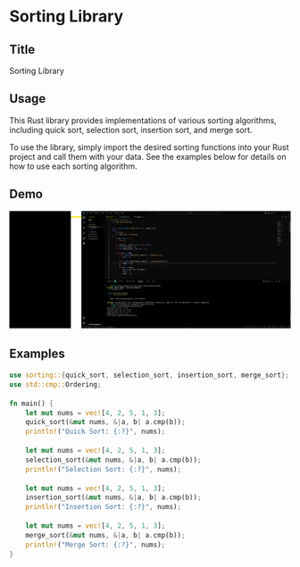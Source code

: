 # Sorting Library

## Title
Sorting Library

## Usage
This Rust library provides implementations of various sorting algorithms, including quick sort, selection sort, insertion sort, and merge sort.

To use the library, simply import the desired sorting functions into your Rust project and call them with your data. See the examples below for details on how to use each sorting algorithm.

## Demo
![Quick Sort Demo](demo.jpg)

## Examples
```rust
use sorting::{quick_sort, selection_sort, insertion_sort, merge_sort};
use std::cmp::Ordering;

fn main() {
    let mut nums = vec![4, 2, 5, 1, 3];
    quick_sort(&mut nums, &|a, b| a.cmp(b));
    println!("Quick Sort: {:?}", nums);

    let mut nums = vec![4, 2, 5, 1, 3];
    selection_sort(&mut nums, &|a, b| a.cmp(b));
    println!("Selection Sort: {:?}", nums);

    let mut nums = vec![4, 2, 5, 1, 3];
    insertion_sort(&mut nums, &|a, b| a.cmp(b));
    println!("Insertion Sort: {:?}", nums);

    let mut nums = vec![4, 2, 5, 1, 3];
    merge_sort(&mut nums, &|a, b| a.cmp(b));
    println!("Merge Sort: {:?}", nums);
}
